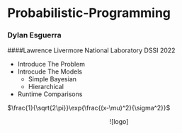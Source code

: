 # Probabilistic-Programming
### Dylan Esguerra 
####Lawrence Livermore National Laboratory DSSI 2022


- Introduce The Problem 
- Introcude The Models 
    - Simple Bayesian 
    - Hierarchical 
- Runtime Comparisons 


$\frac{1}{\sqrt{2\pi}}\exp{\frac{(x-\mu)^2}{\sigma^2}}$

<p align="center">
![logo]
</p>
